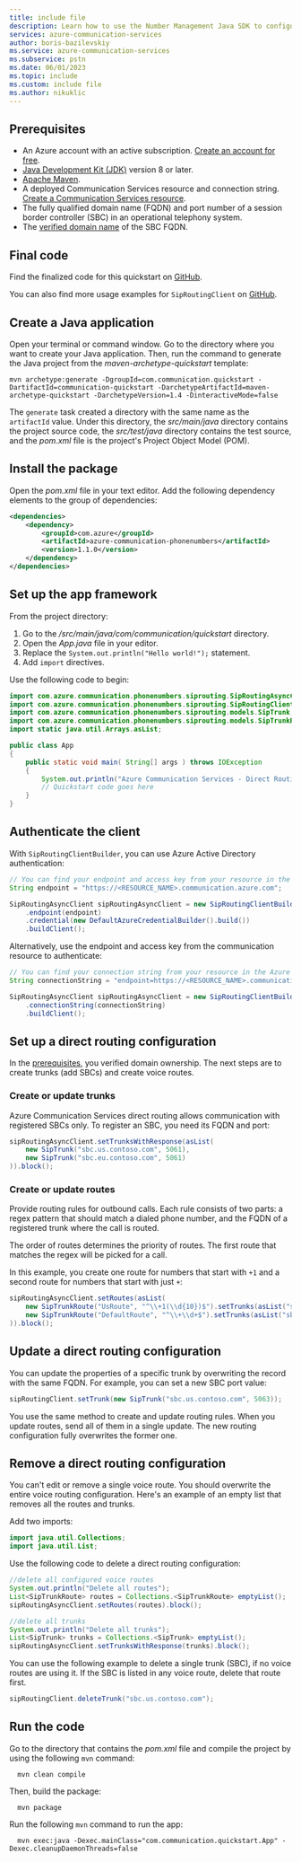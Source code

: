 ```yaml
---
title: include file
description: Learn how to use the Number Management Java SDK to configure direct routing.
services: azure-communication-services
author: boris-bazilevskiy
ms.service: azure-communication-services
ms.subservice: pstn
ms.date: 06/01/2023
ms.topic: include
ms.custom: include file
ms.author: nikuklic
---
```


## Prerequisites

- An Azure account with an active subscription. [Create an account for free](https://azure.microsoft.com/free/?WT.mc_id=A261C142F).
- [Java Development Kit (JDK)](/java/azure/jdk/?preserve-view=true&view=azure-java-stable) version 8 or later.
- [Apache Maven](https://maven.apache.org/download.cgi).
- A deployed Communication Services resource and connection string. [Create a Communication Services resource](../../create-communication-resource.md).
- The fully qualified domain name (FQDN) and port number of a session border controller (SBC) in an operational telephony system.
- The [verified domain name](../../../how-tos/telephony/domain-validation.md) of the SBC FQDN.

## Final code

Find the finalized code for this quickstart on [GitHub](https://github.com/Azure-Samples/communication-services-java-quickstarts/tree/main/DirectRouting).

You can also find more usage examples for `SipRoutingClient` on [GitHub](https://github.com/Azure/azure-sdk-for-java/blob/main/sdk/communication/azure-communication-phonenumbers/src/samples/java/com/azure/communication/phonenumbers/siprouting/AsyncClientJavaDocCodeSnippets.java).

## Create a Java application

Open your terminal or command window. Go to the directory where you want to create your Java application. Then, run the command to generate the Java project from the *maven-archetype-quickstart* template:

```console
mvn archetype:generate -DgroupId=com.communication.quickstart -DartifactId=communication-quickstart -DarchetypeArtifactId=maven-archetype-quickstart -DarchetypeVersion=1.4 -DinteractiveMode=false
```

The `generate` task created a directory with the same name as  the `artifactId` value. Under this directory, the *src/main/java* directory contains the project source code, the *src/test/java* directory contains the test source, and the *pom.xml* file is the project's Project Object Model (POM).

## Install the package

Open the *pom.xml* file in your text editor. Add the following dependency elements to the group of dependencies:

```xml
<dependencies>
	<dependency>
		<groupId>com.azure</groupId>
		<artifactId>azure-communication-phonenumbers</artifactId>
		<version>1.1.0</version>
	</dependency>
</dependencies>
```

## Set up the app framework

From the project directory:

1. Go to the */src/main/java/com/communication/quickstart* directory.
1. Open the *App.java* file in your editor.
1. Replace the `System.out.println("Hello world!");` statement.
1. Add `import` directives.

Use the following code to begin:

```java
import com.azure.communication.phonenumbers.siprouting.SipRoutingAsyncClient;
import com.azure.communication.phonenumbers.siprouting.SipRoutingClientBuilder;
import com.azure.communication.phonenumbers.siprouting.models.SipTrunk;
import com.azure.communication.phonenumbers.siprouting.models.SipTrunkRoute;
import static java.util.Arrays.asList;

public class App
{
    public static void main( String[] args ) throws IOException
    {
        System.out.println("Azure Communication Services - Direct Routing Quickstart");
        // Quickstart code goes here
    }
}
```

## Authenticate the client

With `SipRoutingClientBuilder`, you can use Azure Active Directory authentication:

```java
// You can find your endpoint and access key from your resource in the Azure portal
String endpoint = "https://<RESOURCE_NAME>.communication.azure.com";

SipRoutingAsyncClient sipRoutingAsyncClient = new SipRoutingClientBuilder()
    .endpoint(endpoint)
    .credential(new DefaultAzureCredentialBuilder().build())
    .buildClient();
```

Alternatively, use the endpoint and access key from the communication resource to authenticate:

```java
// You can find your connection string from your resource in the Azure portal
String connectionString = "endpoint=https://<RESOURCE_NAME>.communication.azure.com/;accesskey=<ACCESS_KEY>";

SipRoutingAsyncClient sipRoutingAsyncClient = new SipRoutingClientBuilder()
    .connectionString(connectionString)
    .buildClient();
```

## Set up a direct routing configuration

In the [prerequisites](#prerequisites), you verified domain ownership. The next steps are to create trunks (add SBCs) and create voice routes.

### Create or update trunks

Azure Communication Services direct routing allows communication with registered SBCs only. To register an SBC, you need its FQDN and port:

```java
sipRoutingAsyncClient.setTrunksWithResponse(asList(
	new SipTrunk("sbc.us.contoso.com", 5061),
	new SipTrunk("sbc.eu.contoso.com", 5061)
)).block();
```

### Create or update routes

Provide routing rules for outbound calls. Each rule consists of two parts: a regex pattern that should match a dialed phone number, and the FQDN of a registered trunk where the call is routed.

The order of routes determines the priority of routes. The first route that matches the regex will be picked for a call.

In this example, you create one route for numbers that start with `+1` and a second route for numbers that start with just `+`:

```java
sipRoutingAsyncClient.setRoutes(asList(
	new SipTrunkRoute("UsRoute", "^\\+1(\\d{10})$").setTrunks(asList("sbc.us.contoso.com")),
	new SipTrunkRoute("DefaultRoute", "^\\+\\d+$").setTrunks(asList("sbc.us.contoso.com", "sbc.eu.contoso.com"))
)).block();
```

## Update a direct routing configuration

You can update the properties of a specific trunk by overwriting the record with the same FQDN. For example, you can set a new SBC port value:

``` java
sipRoutingClient.setTrunk(new SipTrunk("sbc.us.contoso.com", 5063));
```

You use the same method to create and update routing rules. When you update routes, send all of them in a single update. The new routing configuration fully overwrites the former one.

## Remove a direct routing configuration

You can't edit or remove a single voice route. You should overwrite the entire voice routing configuration. Here's an example of an empty list that removes all the routes and trunks.

Add two imports:

```java
import java.util.Collections;
import java.util.List;
```

Use the following code to delete a direct routing configuration:

```java
//delete all configured voice routes
System.out.println("Delete all routes");
List<SipTrunkRoute> routes = Collections.<SipTrunkRoute> emptyList();
sipRoutingAsyncClient.setRoutes(routes).block();

//delete all trunks
System.out.println("Delete all trunks");
List<SipTrunk> trunks = Collections.<SipTrunk> emptyList();
sipRoutingAsyncClient.setTrunksWithResponse(trunks).block();
```

You can use the following example to delete a single trunk (SBC), if no voice routes are using it. If the SBC is listed in any voice route, delete that route first.

``` java
sipRoutingClient.deleteTrunk("sbc.us.contoso.com");
```

## Run the code

Go to the directory that contains the *pom.xml* file and compile the project by using the following `mvn` command:

``` console
  mvn clean compile
```

Then, build the package:

``` console
  mvn package
```

Run the following `mvn` command to run the app:

``` console
  mvn exec:java -Dexec.mainClass="com.communication.quickstart.App" -Dexec.cleanupDaemonThreads=false
```
